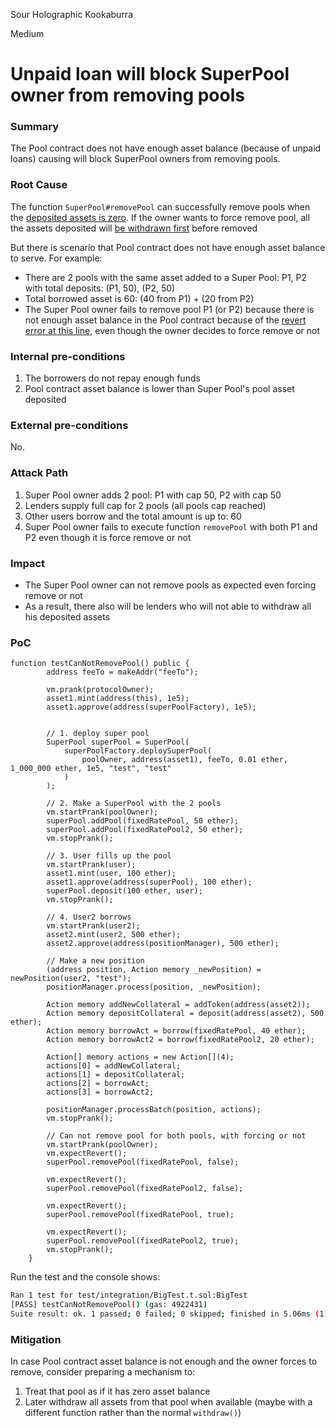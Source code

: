 Sour Holographic Kookaburra

Medium

# Unpaid loan will block SuperPool owner from removing pools

### Summary

The Pool contract does not have enough asset balance (because of unpaid loans) causing will block SuperPool owners from removing pools.


### Root Cause

The function `SuperPool#removePool` can successfully remove pools when the [deposited assets is zero](https://github.com/sherlock-audit/2024-08-sentiment-v2/blob/0b472f4bffdb2c7432a5d21f1636139cc01561a5/protocol-v2/src/SuperPool.sol#L597). If the owner wants to force remove pool, all the assets deposited will [be withdrawn first](https://github.com/sherlock-audit/2024-08-sentiment-v2/blob/0b472f4bffdb2c7432a5d21f1636139cc01561a5/protocol-v2/src/SuperPool.sol#L328-L329) before removed

But there is scenario that Pool contract does not have enough asset balance to serve.  For example:
- There are 2 pools with the same asset added to a Super Pool: P1, P2 with total deposits: (P1, 50), (P2, 50)
- Total borrowed asset is 60: (40 from P1) + (20 from P2)
- The Super Pool owner fails to remove pool P1 (or P2) because there is not enough asset balance in the Pool contract because of the [revert error at this line](https://github.com/sherlock-audit/2024-08-sentiment-v2/blob/0b472f4bffdb2c7432a5d21f1636139cc01561a5/protocol-v2/src/Pool.sol#L362), even though the owner decides to force remove or not



### Internal pre-conditions

1. The borrowers do not repay enough funds
2. Pool contract asset balance is lower than Super Pool's pool asset deposited

### External pre-conditions

No.

### Attack Path

1. Super Pool owner adds 2 pool: P1 with cap 50, P2 with cap 50
2. Lenders supply full cap for 2 pools (all pools cap reached)
3. Other users borrow and the total amount is up to: 60
4. Super Pool owner fails to execute function `removePool` with both P1 and P2 even though it is force remove or not

### Impact

- The Super Pool owner can not remove pools as expected even forcing remove or not
- As a result, there also will be lenders who will not able to withdraw all his deposited assets

### PoC

```solidity
function testCanNotRemovePool() public {
        address feeTo = makeAddr("feeTo");

        vm.prank(protocolOwner);
        asset1.mint(address(this), 1e5);
        asset1.approve(address(superPoolFactory), 1e5);
        

        // 1. deploy super pool
        SuperPool superPool = SuperPool(
            superPoolFactory.deploySuperPool(
                poolOwner, address(asset1), feeTo, 0.01 ether, 1_000_000 ether, 1e5, "test", "test"
            )
        );

        // 2. Make a SuperPool with the 2 pools
        vm.startPrank(poolOwner);
        superPool.addPool(fixedRatePool, 50 ether);
        superPool.addPool(fixedRatePool2, 50 ether);
        vm.stopPrank();

        // 3. User fills up the pool
        vm.startPrank(user);
        asset1.mint(user, 100 ether);
        asset1.approve(address(superPool), 100 ether);
        superPool.deposit(100 ether, user);
        vm.stopPrank();

        // 4. User2 borrows
        vm.startPrank(user2);
        asset2.mint(user2, 500 ether);
        asset2.approve(address(positionManager), 500 ether);

        // Make a new position
        (address position, Action memory _newPosition) = newPosition(user2, "test");
        positionManager.process(position, _newPosition);

        Action memory addNewCollateral = addToken(address(asset2));
        Action memory depositCollateral = deposit(address(asset2), 500 ether);
        Action memory borrowAct = borrow(fixedRatePool, 40 ether);
        Action memory borrowAct2 = borrow(fixedRatePool2, 20 ether);

        Action[] memory actions = new Action[](4);
        actions[0] = addNewCollateral;
        actions[1] = depositCollateral;
        actions[2] = borrowAct;
        actions[3] = borrowAct2;

        positionManager.processBatch(position, actions);
        vm.stopPrank();

        // Can not remove pool for both pools, with forcing or not
        vm.startPrank(poolOwner);
        vm.expectRevert();
        superPool.removePool(fixedRatePool, false);

        vm.expectRevert();
        superPool.removePool(fixedRatePool2, false);

        vm.expectRevert();
        superPool.removePool(fixedRatePool, true);

        vm.expectRevert();
        superPool.removePool(fixedRatePool2, true);
        vm.stopPrank();
    }
```

Run the test and the console shows:
```bash
Ran 1 test for test/integration/BigTest.t.sol:BigTest
[PASS] testCanNotRemovePool() (gas: 4922431)
Suite result: ok. 1 passed; 0 failed; 0 skipped; finished in 5.06ms (1.35ms CPU time)
```

### Mitigation

In case Pool contract asset balance is not enough and the owner forces to remove, consider preparing a mechanism to:
1. Treat that pool as if it has zero asset balance
2. Later withdraw all assets from that pool when available (maybe with a different function rather than the normal `withdraw()`)